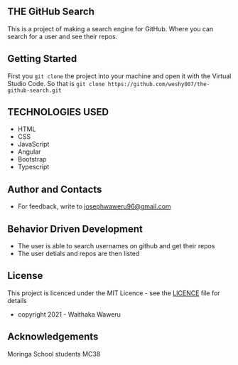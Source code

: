 ## THE GitHub Search
This is a project of making a search engine for GitHub. Where you can search for a user and see their repos.

## Getting Started
First you `git clone` the project into your machine and open it with the Virtual Studio Code. 
So that is `git clone https://github.com/weshy007/the-github-search.git`

## TECHNOLOGIES USED
- HTML
- CSS 
- JavaScript
- Angular
- Bootstrap
- Typescript

## Author and Contacts
- For feedback, write to josephwaweru96@gmail.com

## Behavior Driven Development
- The user is able to search usernames on github and get their repos
- The user detials and repos are then listed

## License 
This project is licenced under the MIT Licence - see the [LICENCE](https://github.com/weshy007/the-github-search/blob/master/LICENCE "Licence") file for details 
- copyright 2021 - Waithaka Waweru 

## Acknowledgements
Moringa School students MC38